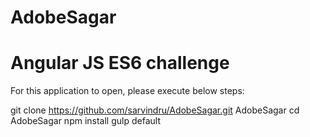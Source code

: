 # AdobeSagar
# Angular JS ES6 challenge
For this application to open, please execute below steps:

git clone https://github.com/sarvindru/AdobeSagar.git AdobeSagar
cd AdobeSagar
npm install
gulp default